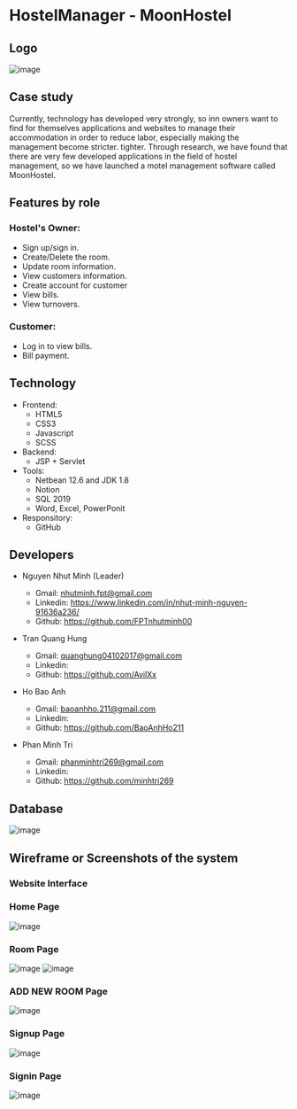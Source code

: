 # HostelManager - MoonHostel

## Logo
![image](https://user-images.githubusercontent.com/90835621/170406519-d4b2b71d-b897-4619-a533-9ca672692bf7.png)

## Case study

Currently, technology has developed very strongly, so inn owners want to find for themselves applications and websites to manage their accommodation in order to reduce labor, especially making the management become stricter. tighter.
Through research, we have found that there are very few developed applications in the field of hostel management, so we have launched a motel management software called MoonHostel.

## Features by role
 ### Hostel's Owner:
-   Sign up/sign in.
-	Create/Delete the room.
-   Update room information.
-   View customers information.
-   Create account for customer
-   View bills.
-   View turnovers.
 ### Customer:
-   Log in to view bills.
-   Bill payment.

## Technology
- Frontend:
    - HTML5
    - CSS3
    - Javascript
    - SCSS
- Backend:
   - JSP + Servlet
- Tools:
   - Netbean 12.6 and JDK 1.8
   - Notion
   - SQL 2019
   - Word, Excel, PowerPonit
- Responsitory:
   - GitHub
## Developers
- Nguyen Nhut Minh (Leader) 
    - Gmail: nhutminh.fpt@gmail.com
    - Linkedin: https://www.linkedin.com/in/nhut-minh-nguyen-91636a236/
    - Github: https://github.com/FPTnhutminh00

- Tran Quang Hung
    - Gmail: quanghung04102017@gmail.com
    - Linkedin:
    - Github: https://github.com/AvilXx
    
- Ho Bao Anh 
    - Gmail: baoanhho.211@gmail.com
    - Linkedin:
    - Github: https://github.com/BaoAnhHo211
    
- Phan Minh Tri
    - Gmail: phanminhtri269@gmail.com
    - Linkedin:
    - Github: https://github.com/minhtri269

## Database
![image](https://user-images.githubusercontent.com/90835621/170403663-a77d7a42-5592-4d2b-bd36-9cbf5eed8f85.png)

## Wireframe or Screenshots of the system
### Website Interface
### Home Page
![image](https://user-images.githubusercontent.com/90835621/170280757-c2d774d5-697c-44e6-8139-6c5507bd6e14.png)

### Room Page
![image](https://user-images.githubusercontent.com/90835621/170280891-b5529d60-e94f-4c8b-96dc-a973b32761f0.png)
![image](https://user-images.githubusercontent.com/90835621/170400932-f7a71505-f003-4e23-b60d-1e64e9f245b0.png)


### ADD NEW ROOM Page
![image](https://user-images.githubusercontent.com/90835621/170400883-38474280-9444-42f9-a4d8-f96c0af28398.png)


### Signup Page
![image](https://user-images.githubusercontent.com/90835621/170280970-c470db09-1a79-4794-b5d4-aab913348329.png)

### Signin Page

![image](https://user-images.githubusercontent.com/90835621/170281123-0eb1d6a2-3771-4e01-b383-c83c92fe6504.png)



